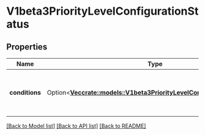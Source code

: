 # V1beta3PriorityLevelConfigurationStatus

## Properties

Name | Type | Description | Notes
------------ | ------------- | ------------- | -------------
**conditions** | Option<[**Vec<crate::models::V1beta3PriorityLevelConfigurationCondition>**](v1beta3.PriorityLevelConfigurationCondition.md)> | `conditions` is the current state of \"request-priority\". | [optional]

[[Back to Model list]](../README.md#documentation-for-models) [[Back to API list]](../README.md#documentation-for-api-endpoints) [[Back to README]](../README.md)


